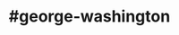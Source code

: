 ---
title: "#george-washington"
hashtag: "george-washington"
tags:
  - American
  - Politician
  - President
  - Human Being
---